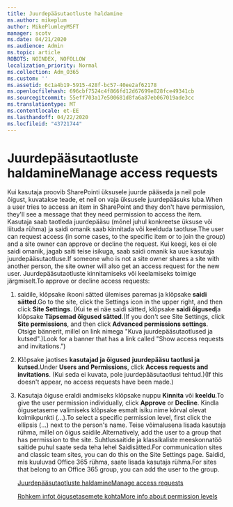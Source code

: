 ```yaml
---
title: Juurdepääsutaotluste haldamine
ms.author: mikeplum
author: MikePlumleyMSFT
manager: scotv
ms.date: 04/21/2020
ms.audience: Admin
ms.topic: article
ROBOTS: NOINDEX, NOFOLLOW
localization_priority: Normal
ms.collection: Adm_O365
ms.custom: ''
ms.assetid: 6c1a4b19-5915-428f-bc57-40ee2af62178
ms.openlocfilehash: 696cbf7524c4f866fd12d67699e828fce49341cb
ms.sourcegitcommit: 55eff703a17e500681d8fa6a87eb067019ade3cc
ms.translationtype: MT
ms.contentlocale: et-EE
ms.lasthandoff: 04/22/2020
ms.locfileid: "43721744"
---
```

# <a name="manage-access-requests"></a><span data-ttu-id="f88ea-102">Juurdepääsutaotluste haldamine</span><span class="sxs-lookup"><span data-stu-id="f88ea-102">Manage access requests</span></span>

<span data-ttu-id="f88ea-103">Kui kasutaja proovib SharePointi üksusele juurde pääseda ja neil pole õigust, kuvatakse teade, et neil on vaja üksusele juurdepääsuks luba.</span><span class="sxs-lookup"><span data-stu-id="f88ea-103">When a user tries to access an item in SharePoint and they don't have permission, they'll see a message that they need permission to access the item.</span></span> <span data-ttu-id="f88ea-104">Kasutaja saab taotleda juurdepääsu (mõnel juhul konkreetse üksuse või liituda rühma) ja saidi omanik saab kinnitada või keelduda taotluse.</span><span class="sxs-lookup"><span data-stu-id="f88ea-104">The user can request access (in some cases, to the specific item or to join the group) and a site owner can approve or decline the request.</span></span> <span data-ttu-id="f88ea-105">Kui keegi, kes ei ole saidi omanik, jagab saiti teise isikuga, saab saidi omanik ka uue kasutaja juurdepääsutaotluse.</span><span class="sxs-lookup"><span data-stu-id="f88ea-105">If someone who is not a site owner shares a site with another person, the site owner will also get an access request for the new user.</span></span> <span data-ttu-id="f88ea-106">Juurdepääsutaotluste kinnitamiseks või keelamiseks toimige järgmiselt.</span><span class="sxs-lookup"><span data-stu-id="f88ea-106">To approve or decline access requests:</span></span>
  
1. <span data-ttu-id="f88ea-107">saidile, klõpsake ikooni sätted ülemises paremas ja klõpsake **saidi sätted**.</span><span class="sxs-lookup"><span data-stu-id="f88ea-107">Go to the site, click the Settings icon in the upper right, and then click **Site Settings**.</span></span> <span data-ttu-id="f88ea-108">(Kui te ei näe saidi sätted, klõpsake **saidi õigused**ja klõpsake **Täpsemad õigused sätted**.</span><span class="sxs-lookup"><span data-stu-id="f88ea-108">(If you don't see Site Settings, click **Site permissions**, and then click **Advanced permissions settings**.</span></span> <span data-ttu-id="f88ea-109">Otsige bännerit, millel on link nimega "Kuva juurdepääsutaotlused ja kutsed".)</span><span class="sxs-lookup"><span data-stu-id="f88ea-109">Look for a banner that has a link called "Show access requests and invitations.")</span></span>
    
2. <span data-ttu-id="f88ea-110">Klõpsake jaotises **kasutajad ja õigused** **juurdepääsu taotlusi ja kutsed**.</span><span class="sxs-lookup"><span data-stu-id="f88ea-110">Under **Users and Permissions**, click **Access requests and invitations**.</span></span> <span data-ttu-id="f88ea-111">(Kui seda ei kuvata, pole juurdepääsutaotlusi tehtud.)</span><span class="sxs-lookup"><span data-stu-id="f88ea-111">(If this doesn't appear, no access requests have been made.)</span></span>
    
3. <span data-ttu-id="f88ea-112">Kasutaja õiguse eraldi andmiseks klõpsake nuppu **Kinnita** või **keeldu**.</span><span class="sxs-lookup"><span data-stu-id="f88ea-112">To give the user permission individually, click **Approve** or **Decline**.</span></span> <span data-ttu-id="f88ea-113">Kindla õigusetaseme valimiseks klõpsake esmalt isiku nime kõrval olevat kolmikpunkti (...).</span><span class="sxs-lookup"><span data-stu-id="f88ea-113">To select a specific permission level, first click the ellipsis (...) next to the person's name.</span></span> <span data-ttu-id="f88ea-114">Teise võimalusena lisada kasutaja rühma, millel on õigus saidile.</span><span class="sxs-lookup"><span data-stu-id="f88ea-114">Alternatively, add the user to a group that has permission to the site.</span></span> <span data-ttu-id="f88ea-115">Suhtlussaitide ja klassikaliste meeskonnatöö saitide puhul saate seda teha lehel Saidisätted.</span><span class="sxs-lookup"><span data-stu-id="f88ea-115">For communication sites and classic team sites, you can do this on the Site Settings page.</span></span> <span data-ttu-id="f88ea-116">Saidid, mis kuuluvad Office 365 rühma, saate lisada kasutaja rühma.</span><span class="sxs-lookup"><span data-stu-id="f88ea-116">For sites that belong to an Office 365 group, you can add the user to the group.</span></span>
    
    [<span data-ttu-id="f88ea-117">Juurdepääsutaotluste haldamine</span><span class="sxs-lookup"><span data-stu-id="f88ea-117">Manage access requests </span></span>](https://go.microsoft.com/fwlink/?linkid=2008747)
    
    [<span data-ttu-id="f88ea-118">Rohkem infot õigusetasemete kohta</span><span class="sxs-lookup"><span data-stu-id="f88ea-118">More info about permission levels</span></span>](https://go.microsoft.com/fwlink/?linkid=867071)
    

